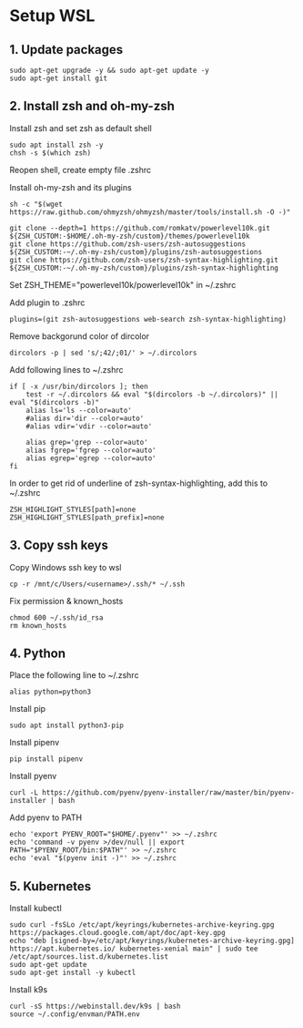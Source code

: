 # Setup WSL

## 1. __Update packages__

```
sudo apt-get upgrade -y && sudo apt-get update -y
sudo apt-get install git
```

## 2. __Install zsh and oh-my-zsh__

Install zsh and set zsh as default shell
```
sudo apt install zsh -y
chsh -s $(which zsh)
```
Reopen shell, create empty file .zshrc

Install oh-my-zsh and its plugins
```
sh -c "$(wget https://raw.github.com/ohmyzsh/ohmyzsh/master/tools/install.sh -O -)"

git clone --depth=1 https://github.com/romkatv/powerlevel10k.git ${ZSH_CUSTOM:-$HOME/.oh-my-zsh/custom}/themes/powerlevel10k
git clone https://github.com/zsh-users/zsh-autosuggestions ${ZSH_CUSTOM:-~/.oh-my-zsh/custom}/plugins/zsh-autosuggestions
git clone https://github.com/zsh-users/zsh-syntax-highlighting.git ${ZSH_CUSTOM:-~/.oh-my-zsh/custom}/plugins/zsh-syntax-highlighting
```

Set ZSH_THEME="powerlevel10k/powerlevel10k" in ~/.zshrc

Add plugin to .zshrc
```
plugins=(git zsh-autosuggestions web-search zsh-syntax-highlighting)
```

Remove backgorund color of dircolor
```
dircolors -p | sed 's/;42/;01/' > ~/.dircolors
```

Add following lines to ~/.zshrc
```
if [ -x /usr/bin/dircolors ]; then
    test -r ~/.dircolors && eval "$(dircolors -b ~/.dircolors)" || eval "$(dircolors -b)"
    alias ls='ls --color=auto'
    #alias dir='dir --color=auto'
    #alias vdir='vdir --color=auto'

    alias grep='grep --color=auto'
    alias fgrep='fgrep --color=auto'
    alias egrep='egrep --color=auto'
fi
``` 

In order to get rid of underline of zsh-syntax-highlighting, add this to ~/.zshrc
```
ZSH_HIGHLIGHT_STYLES[path]=none
ZSH_HIGHLIGHT_STYLES[path_prefix]=none
```

## 3. __Copy ssh keys__

Copy Windows ssh key to wsl
```
cp -r /mnt/c/Users/<username>/.ssh/* ~/.ssh
```

Fix permission & known_hosts
```
chmod 600 ~/.ssh/id_rsa
rm known_hosts
```

## 4. __Python__

Place the following line to ~/.zshrc
```
alias python=python3
```

Install pip
```
sudo apt install python3-pip
```

Install pipenv
```
pip install pipenv
```

Install pyenv
```
curl -L https://github.com/pyenv/pyenv-installer/raw/master/bin/pyenv-installer | bash

```

Add pyenv to PATH
```
echo 'export PYENV_ROOT="$HOME/.pyenv"' >> ~/.zshrc
echo 'command -v pyenv >/dev/null || export PATH="$PYENV_ROOT/bin:$PATH"' >> ~/.zshrc
echo 'eval "$(pyenv init -)"' >> ~/.zshrc
```

## 5. __Kubernetes__

Install kubectl
```
sudo curl -fsSLo /etc/apt/keyrings/kubernetes-archive-keyring.gpg https://packages.cloud.google.com/apt/doc/apt-key.gpg
echo "deb [signed-by=/etc/apt/keyrings/kubernetes-archive-keyring.gpg] https://apt.kubernetes.io/ kubernetes-xenial main" | sudo tee /etc/apt/sources.list.d/kubernetes.list
sudo apt-get update
sudo apt-get install -y kubectl
```

Install k9s
```
curl -sS https://webinstall.dev/k9s | bash
source ~/.config/envman/PATH.env
```